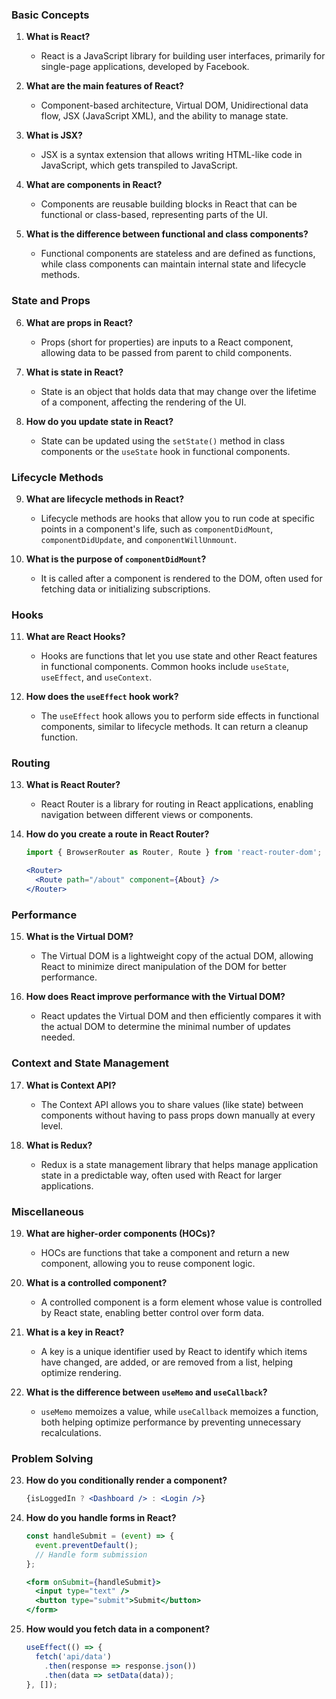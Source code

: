 ### Basic Concepts

1. **What is React?**
   - React is a JavaScript library for building user interfaces, primarily for single-page applications, developed by Facebook.

2. **What are the main features of React?**
   - Component-based architecture, Virtual DOM, Unidirectional data flow, JSX (JavaScript XML), and the ability to manage state.

3. **What is JSX?**
   - JSX is a syntax extension that allows writing HTML-like code in JavaScript, which gets transpiled to JavaScript.

4. **What are components in React?**
   - Components are reusable building blocks in React that can be functional or class-based, representing parts of the UI.

5. **What is the difference between functional and class components?**
   - Functional components are stateless and are defined as functions, while class components can maintain internal state and lifecycle methods.

### State and Props

6. **What are props in React?**
   - Props (short for properties) are inputs to a React component, allowing data to be passed from parent to child components.

7. **What is state in React?**
   - State is an object that holds data that may change over the lifetime of a component, affecting the rendering of the UI.

8. **How do you update state in React?**
   - State can be updated using the `setState()` method in class components or the `useState` hook in functional components.
### Lifecycle Methods

9. **What are lifecycle methods in React?**
   - Lifecycle methods are hooks that allow you to run code at specific points in a component's life, such as `componentDidMount`, `componentDidUpdate`, and `componentWillUnmount`.

10. **What is the purpose of `componentDidMount`?**
    - It is called after a component is rendered to the DOM, often used for fetching data or initializing subscriptions.

### Hooks

11. **What are React Hooks?**
    - Hooks are functions that let you use state and other React features in functional components. Common hooks include `useState`, `useEffect`, and `useContext`.

12. **How does the `useEffect` hook work?**
    - The `useEffect` hook allows you to perform side effects in functional components, similar to lifecycle methods. It can return a cleanup function.

### Routing

13. **What is React Router?**
    - React Router is a library for routing in React applications, enabling navigation between different views or components.

14. **How do you create a route in React Router?**
    ```jsx
    import { BrowserRouter as Router, Route } from 'react-router-dom';

    <Router>
      <Route path="/about" component={About} />
    </Router>
    ```

### Performance

15. **What is the Virtual DOM?**
    - The Virtual DOM is a lightweight copy of the actual DOM, allowing React to minimize direct manipulation of the DOM for better performance.

16. **How does React improve performance with the Virtual DOM?**
    - React updates the Virtual DOM and then efficiently compares it with the actual DOM to determine the minimal number of updates needed.

### Context and State Management

17. **What is Context API?**
    - The Context API allows you to share values (like state) between components without having to pass props down manually at every level.

18. **What is Redux?**
    - Redux is a state management library that helps manage application state in a predictable way, often used with React for larger applications.

### Miscellaneous

19. **What are higher-order components (HOCs)?**
    - HOCs are functions that take a component and return a new component, allowing you to reuse component logic.

20. **What is a controlled component?**
    - A controlled component is a form element whose value is controlled by React state, enabling better control over form data.

21. **What is a key in React?**
    - A key is a unique identifier used by React to identify which items have changed, are added, or are removed from a list, helping optimize rendering.

22. **What is the difference between `useMemo` and `useCallback`?**
    - `useMemo` memoizes a value, while `useCallback` memoizes a function, both helping optimize performance by preventing unnecessary recalculations.

### Problem Solving

23. **How do you conditionally render a component?**
    ```jsx
    {isLoggedIn ? <Dashboard /> : <Login />}
    ```

24. **How do you handle forms in React?**
    ```jsx
    const handleSubmit = (event) => {
      event.preventDefault();
      // Handle form submission
    };

    <form onSubmit={handleSubmit}>
      <input type="text" />
      <button type="submit">Submit</button>
    </form>
    ```

25. **How would you fetch data in a component?**
    ```jsx
    useEffect(() => {
      fetch('api/data')
        .then(response => response.json())
        .then(data => setData(data));
    }, []);
    ```

